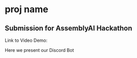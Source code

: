 # proj name

## Submission for AssemblyAI Hackathon
Link to Video Demo: 

Here we present our Discord Bot 
